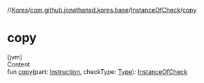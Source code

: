//[Kores](../../index.md)/[com.github.jonathanxd.kores.base](../index.md)/[InstanceOfCheck](index.md)/[copy](copy.md)



# copy  
[jvm]  
Content  
fun [copy](copy.md)(part: [Instruction](../../com.github.jonathanxd.kores/-instruction/index.md), checkType: [Type](https://docs.oracle.com/javase/8/docs/api/java/lang/reflect/Type.html)): [InstanceOfCheck](index.md)  



